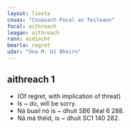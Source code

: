 ```yaml
---
layout: liosta
cnuas: "Cnuasach Focal as Teileann"
focal: aithreach
leagan: aithreach
rann: aidiacht
bearla: regret
udar: "Úna M. Uí Bheirn"
---
```


## aithreach 1


* (Of regret, with implication of threat)
* Is ~ do, will be sorry.
* Ná buail nó is ~ dhuit SB6 Béal 6 288.
* Ná má théid, is ~ dhuit SC1 140 282.
